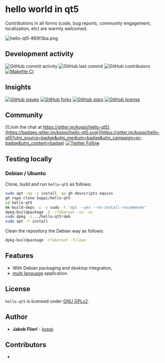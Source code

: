 # hello world in qt5

Contributions in all forms (code, bug reports, community engagement, localization, etc) are warmly welcomed.

![hello-qt5-869f3ba.png](https://raw.githubusercontent.com/koppi/hello-qt5/main/meta/hello-qt5-869f3ba.png)

## Development activity

![GitHub commit activity](https://img.shields.io/github/commit-activity/w/koppi/hello-qt5)
![GitHub last commit](https://img.shields.io/github/last-commit/koppi/hello-qt5)
![GitHub contributors](https://img.shields.io/github/contributors/koppi/hello-qt5)
[![Makefile CI](https://github.com/koppi/hello-qt5/actions/workflows/main.yml/badge.svg)](https://github.com/koppi/hello-qt5/actions/workflows/main.yml)

## Insights

[![GitHub issues](https://img.shields.io/github/issues/koppi/hello-qt5)](https://github.com/koppi/hello-qt5/issues)
[![GitHub forks](https://img.shields.io/github/forks/koppi/hello-qt5)](https://github.com/koppi/hello-qt5/network)
[![GitHub stars](https://img.shields.io/github/stars/koppi/hello-qt5)](https://github.com/koppi/hello-qt5/stargazers)
[![GitHub license](https://img.shields.io/github/license/koppi/hello-qt5)](https://github.com/koppi/hello-qt5/blob/main/LICENSE)

## Community

[![Join the chat at https://gitter.im/koppi/hello-qt5](https://badges.gitter.im/koppi/hello-qt5.svg)](https://gitter.im/koppi/hello-qt5?utm_source=badge&utm_medium=badge&utm_campaign=pr-badge&utm_content=badge)
[![Twitter Follow](https://img.shields.io/twitter/follow/koppi2342?label=follow&style=social)](https://twitter.com/koppi2342)

## Testing locally

### Debian / Ubuntu

Clone, build and run ```hello-qt5``` as follows:
```bash
sudo apt -qq -y install -qq gh devscripts equivs
gh repo clone koppi/hello-qt5
cd hello-qt5
mk-build-deps -i -s sudo -t "apt --yes --no-install-recommends"
dpkg-buildpackage -b -rfakeroot -us -uc
sudo dpkg -i ../hello-qt5*deb
sudo apt -f install
```

Clean the repository the Debian way as follows:
```bash
dpkg-buildpackage -rfakeroot -Tclean
```

## Features

* With Debian packaging and desktop integration,
* [multi language](https://wiki.qt.io/How_to_create_a_multi_language_application) application.

## License

```hello-qt5``` is licensed under [GNU GPLv2](LICENSE).

## Author

* **Jakob Flierl** - [koppi](https://github.com/koppi)

## Contributors

* 

